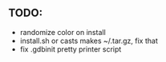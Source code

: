## TODO:
- randomize color on install
- install.sh or casts makes ~/.tar.gz, fix that
- fix .gdbinit pretty printer script
